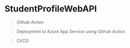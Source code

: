 ﻿# StudentProfileWebAPI
 
 
 > Github Action
 
 > Deployment to Azure App Service using Github Action
 
 > CI/CD
